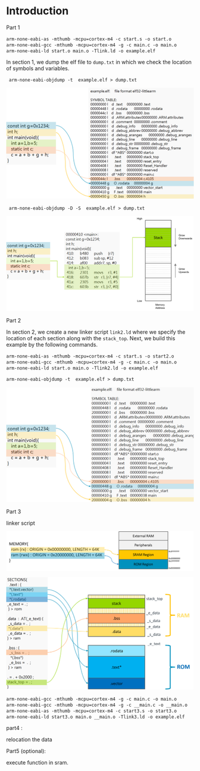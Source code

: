 # Introduction









Part 1

```
arm-none-eabi-as -mthumb -mcpu=cortex-m4 -c start.s -o start.o
arm-none-eabi-gcc -mthumb -mcpu=cortex-m4 -g -c main.c -o main.o
arm-none-eabi-ld start.o main.o -Tlink.ld -o example.elf
```



In section 1, we dump the elf file to `dump.txt` in which we check the location of symbols and variables.

```
 arm-none-eabi-objdump -t  example.elf > dump.txt
```



![var_bss_data](../png/var_bss_data.png)

```
 arm-none-eabi-objdump -D -S  example.elf > dump.txt
```



![var_stack](../png/var_stack.png)









Part 2

In section 2, we create a new linker script `link2.ld` where we specify the location of each section along with the `stack_top`. Next, we build this example by the following commands.

```
arm-none-eabi-as -mthumb -mcpu=cortex-m4 -c start.s -o start2.o
arm-none-eabi-gcc -mthumb -mcpu=cortex-m4 -g -c main.c -o main.o
arm-none-eabi-ld start.o main.o -Tlink2.ld -o example.elf
```



```
arm-none-eabi-objdump -t  example.elf > dump.txt
```

![var2_bss_data](../png/var2_bss_data.png)



Part 3

linker script

![](../png/memory_ld.png)



![](../png/memory_ld2.png)



```
arm-none-eabi-gcc -mthumb -mcpu=cortex-m4 -g -c main.c -o main.o
arm-none-eabi-gcc -mthumb -mcpu=cortex-m4 -g -c __main.c -o __main.o
arm-none-eabi-as -mthumb -mcpu=cortex-m4 -c start3.s -o start3.o
arm-none-eabi-ld start3.o main.o __main.o -Tlink3.ld -o example.elf
```



part4 :

relocation the data









Part5 (optional):

execute function in sram.





